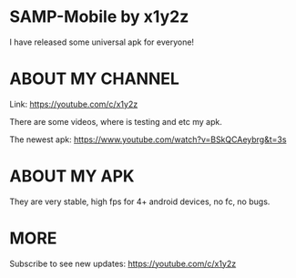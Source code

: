 # SAMP-Mobile by x1y2z
I have released some universal apk for everyone!

# ABOUT MY CHANNEL

Link: https://youtube.com/c/x1y2z

There are some videos, where is testing and etc my apk.

The newest apk: https://www.youtube.com/watch?v=BSkQCAeybrg&t=3s

# ABOUT MY APK

They are very stable, high fps for 4+ android devices, no fc, no bugs.

# MORE

Subscribe to see new updates: https://youtube.com/c/x1y2z
